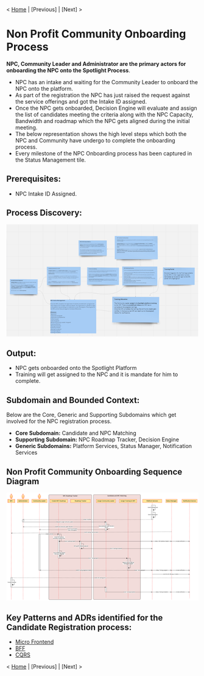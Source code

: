 < [Home](../README.md) | [Previous] | [Next] >

#  Non Profit Community Onboarding Process 

**NPC, Community Leader and Administrator are the primary actors for onboarding the NPC onto the Spotlight Process**.

- NPC has an intake and waiting for the Community Leader to onboard the NPC onto the platform.
- As part of the registration the NPC has just raised the request against the service offerings and got the Intake ID assigned. 
- Once the NPC gets onboarded, Decision Engine will evaluate and assign the list of candidates meeting the criteria along with the NPC Capacity, Bandwidth and roadmap which the NPC gets aligned during the initial meeting.
- The below representation shows the high level steps which both the NPC and Community have undergo to complete the onboarding process. 
- Every milestone of the NPC Onboarding process has been captured in the Status Management tile.

## Prerequisites:

- NPC Intake ID Assigned.


## Process Discovery:

<p align="center">
  <img src="..//Images/HighlevelstepsandProcessdiscovery.png" />
</p>

## Output:

- NPC gets onboarded onto the Spotlight Platform
- Training will get assigned to the NPC and it is mandate for him to complete. 

## Subdomain and Bounded Context:

Below are the Core, Generic and Supporting Subdomains which get involved for the NPC registration process.

- **Core Subdomain:** Candidate and NPC Matching
- **Supporting Subdomain:** NPC Roadmap Tracker, Decision Engine
- **Generic Subdomains:** Platform Services, Status Manager, Notification Services

## Non Profit Community Onboarding Sequence Diagram

<p align="center">
  <img src="..//Images/Non-ProfitCommunityOnboardingSequenceFlow.png" />
</p>

## Key Patterns and ADRs identified for the Candidate Registration process:

- [Micro Frontend]()
- [BFF](../ADRs/ADR012_BFF.md)
- [CQRS](../ADRs/ADR013_CQRS.md)

< [Home](../README.md) | [Previous] | [Next] >